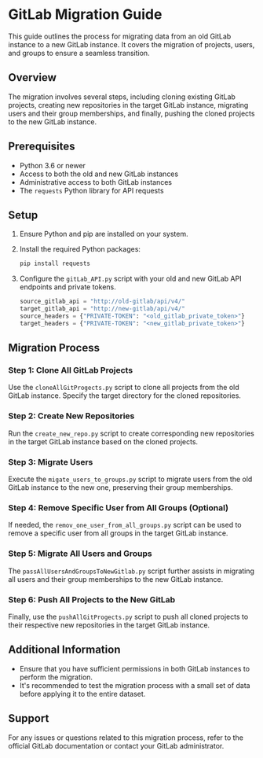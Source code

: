 # GitLab Migration Guide

This guide outlines the process for migrating data from an old GitLab instance to a new GitLab instance. It covers the migration of projects, users, and groups to ensure a seamless transition.

## Overview

The migration involves several steps, including cloning existing GitLab projects, creating new repositories in the target GitLab instance, migrating users and their group memberships, and finally, pushing the cloned projects to the new GitLab instance.

## Prerequisites

- Python 3.6 or newer
- Access to both the old and new GitLab instances
- Administrative access to both GitLab instances
- The `requests` Python library for API requests

## Setup

1. Ensure Python and pip are installed on your system.
2. Install the required Python packages:

    ```bash
    pip install requests
    ```

3. Configure the `gitLab_API.py` script with your old and new GitLab API endpoints and private tokens.

    ```python
    source_gitlab_api = "http://old-gitlab/api/v4/"
    target_gitlab_api = "http://new-gitlab/api/v4/"
    source_headers = {"PRIVATE-TOKEN": "<old_gitlab_private_token>"}
    target_headers = {"PRIVATE-TOKEN": "<new_gitlab_private_token>"}
    ```

## Migration Process

### Step 1: Clone All GitLab Projects

Use the `cloneAllGitProgects.py` script to clone all projects from the old GitLab instance. Specify the target directory for the cloned repositories.

### Step 2: Create New Repositories

Run the `create_new_repo.py` script to create corresponding new repositories in the target GitLab instance based on the cloned projects.

### Step 3: Migrate Users

Execute the `migate_users_to_groups.py` script to migrate users from the old GitLab instance to the new one, preserving their group memberships.

### Step 4: Remove Specific User from All Groups (Optional)

If needed, the `remov_one_user_from_all_groups.py` script can be used to remove a specific user from all groups in the target GitLab instance.

### Step 5: Migrate All Users and Groups

The `passAllUsersAndGroupsToNewGitlab.py` script further assists in migrating all users and their group memberships to the new GitLab instance.

### Step 6: Push All Projects to the New GitLab

Finally, use the `pushAllGitProgects.py` script to push all cloned projects to their respective new repositories in the target GitLab instance.

## Additional Information

- Ensure that you have sufficient permissions in both GitLab instances to perform the migration.
- It's recommended to test the migration process with a small set of data before applying it to the entire dataset.

## Support

For any issues or questions related to this migration process, refer to the official GitLab documentation or contact your GitLab administrator.

